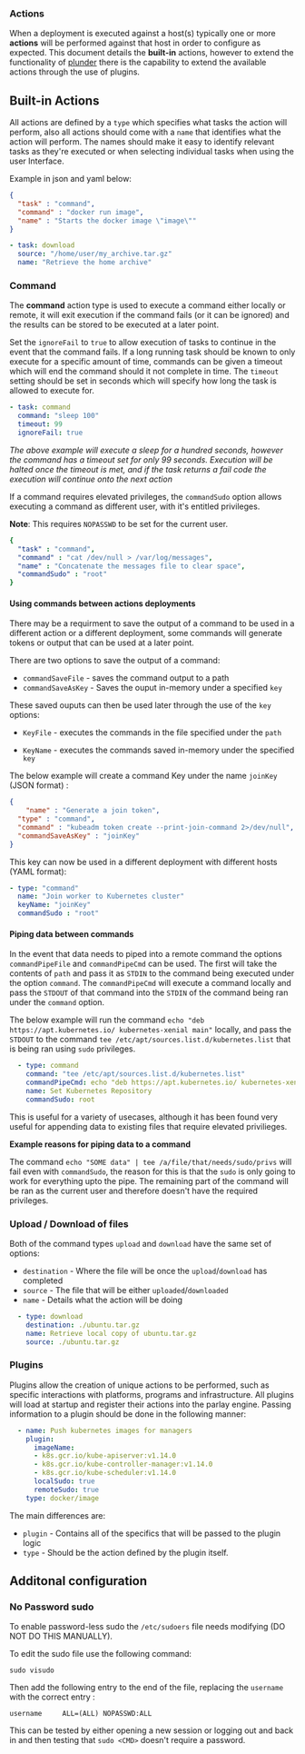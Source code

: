 ###  Actions

When a deployment is executed against a host(s) typically one or more **actions** will be performed against that host in order to configure as expected. This document details the **built-in** actions, however to extend the functionality of [plunder](github.com/plunder-app/plunder) there is the capability to extend the available actions through the use of plugins. 



## Built-in Actions

All actions are defined by a `type` which specifies what tasks the action will perform, also all actions should come with a `name` that identifies what the action will perform. The names should make it easy to identify relevant tasks as they're executed or when selecting individual tasks when using the user Interface.

Example in json and yaml below:

```json
{
  "task" : "command",
  "command" : "docker run image",
  "name" : "Starts the docker image \"image\""
}
```

```yaml
- task: download
  source: "/home/user/my_archive.tar.gz"
  name: "Retrieve the home archive"
```

### Command

The **command** action type is used to execute a command either locally or remote, it will exit execution if the command fails (or it can be ignored) and the results can be stored to be executed at a later point. 

Set the `ignoreFail` to `true` to allow execution of tasks to continue in the event that the command fails. If a long running task should be known to only execute for a specific amount of time, commands can be given a timeout which will end the command should it not complete in time. The `timeout` setting should be set in seconds which will specify how long the task is allowed to execute for.

```yaml
- task: command
  command: "sleep 100"
  timeout: 99
  ignoreFail: true
```

 *The above example will execute a sleep for a hundred seconds, however the command has a timeout set for only 99 seconds. Execution will be halted once the timeout is met, and if the task returns a fail code the execution will continue onto the next action*

If a command requires elevated privileges, the `commandSudo` option allows executing a command as different user, with it's entitled privileges. 

**Note**: This requires `NOPASSWD` to be set for the current user.

```yaml
{
  "task" : "command",
  "command" : "cat /dev/null > /var/log/messages",
  "name" : "Concatenate the messages file to clear space",
  "commandSudo" : "root"
}
```

#### Using commands between actions deployments

There may be a requirment to save the output of a command to be used in a different action or a different deployment, some commands will generate tokens or output that can be used at a later point.

There are two options to save the output of a command: 

- `commandSaveFile` - saves the command output to a path
- `commandSaveAsKey` - Saves the ouput in-memory under a specified `key`

These saved ouputs can then be used later through the use of the `key` options:

- `KeyFile` - executes the commands in the file specified under the `path`

- `KeyName` - executes the commands saved in-memory under the specified `key`

  

The below example will create a command Key under the name `joinKey` (JSON format) :

```json
{
	"name" : "Generate a join token",
  "type" : "command",
  "command" : "kubeadm token create --print-join-command 2>/dev/null",
  "commandSaveAsKey" : "joinKey" 
}
```



This key can now be used in a different deployment with different hosts (YAML format):

```yaml
- type: "command"
  name: "Join worker to Kubernetes cluster"
  keyName: "joinKey"
  commandSudo : "root"
```



#### Piping data between commands

In the event that data needs to piped into a remote command the options `commandPipeFile` and `commandPipeCmd` can be used. The first will take the contents of `path` and pass it as `STDIN` to the command being executed under the option `command`. The `commandPipeCmd` will execute a command locally and pass the `STDOUT` of that command into the `STDIN` of the command being ran under the `command` option.



The below example will run the command `echo "deb https://apt.kubernetes.io/ kubernetes-xenial main"` locally, and pass the `STDOUT` to the command `tee /etc/apt/sources.list.d/kubernetes.list` that is being ran using `sudo` privileges.

```yaml
  - type: command
    command: "tee /etc/apt/sources.list.d/kubernetes.list"
    commandPipeCmd: echo "deb https://apt.kubernetes.io/ kubernetes-xenial main"
    name: Set Kubernetes Repository
    commandSudo: root

```

This is useful for a variety of usecases, although it has been found very useful for appending data to existing files that require elevated privilieges. 

**Example reasons for piping data to a command**

The command `echo "SOME data" | tee /a/file/that/needs/sudo/privs` will fail even with `commandSudo`, the reason for this is that the `sudo` is only going to work for everything upto the pipe. The remaining part of the command will be ran as the current user and therefore doesn't have the required privileges.

### Upload / Download of files

Both of the command types `upload` and `download` have the same set of options:

- `destination` - Where the file will be once the `upload`/`download` has completed
- `source` - The file that will be either `uploaded`/`downloaded`
- `name` - Details what the action will be doing

```yaml
  - type: download
    destination: ./ubuntu.tar.gz
    name: Retrieve local copy of ubuntu.tar.gz
    source: ./ubuntu.tar.gz
```



### Plugins

Plugins allow the creation of unique actions to be performed, such as specific interactions with platforms, programs and infrastructure. All plugins will load at startup and register their actions into the parlay engine. Passing information to a plugin should be done in the following manner:

```yaml
  - name: Push kubernetes images for managers
    plugin:
      imageName:
      - k8s.gcr.io/kube-apiserver:v1.14.0
      - k8s.gcr.io/kube-controller-manager:v1.14.0
      - k8s.gcr.io/kube-scheduler:v1.14.0
      localSudo: true
      remoteSudo: true
    type: docker/image
```

The main differences are:

- `plugin` - Contains all of the specifics that will be passed to the plugin logic
- `type` - Should be the action defined by the plugin itself.





## Additonal configuration

### No Password sudo

To enable password-less sudo the `/etc/sudoers` file needs modifying (DO NOT DO THIS MANUALLY).

To edit the sudo file use the following command:

```
sudo visudo
```

Then add the following entry to the end of the file, replacing the `username` with the correct entry :

```
username     ALL=(ALL) NOPASSWD:ALL
```

This can be tested by either opening a new session or logging out and back in and then testing that `sudo <CMD>` doesn't require a password.